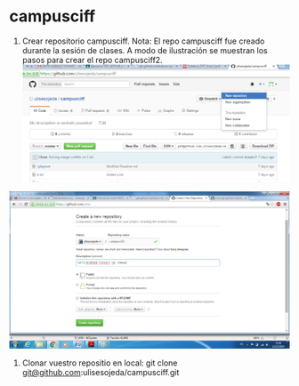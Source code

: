 # campusciff
1. Crear repositorio campusciff. Nota: El repo campusciff fue creado durante la sesión de clases. A modo de ilustración se muestran los pasos para crear el repo campusciff2.
![Crear Repo1](img/create_repo1.png)

![Crear Repo2](img/create_repo2.png)

1. Clonar vuestro repositio en local: git clone git@github.com:ulisesojeda/campusciff.git

